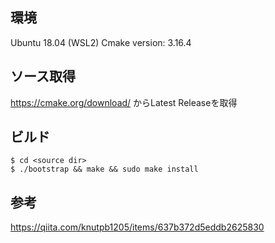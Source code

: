 ## 環境
Ubuntu 18.04 (WSL2)
Cmake version: 3.16.4

## ソース取得
https://cmake.org/download/ からLatest Releaseを取得

## ビルド
```
$ cd <source dir>
$ ./bootstrap && make && sudo make install
```

## 参考
https://qiita.com/knutpb1205/items/637b372d5eddb2625830
